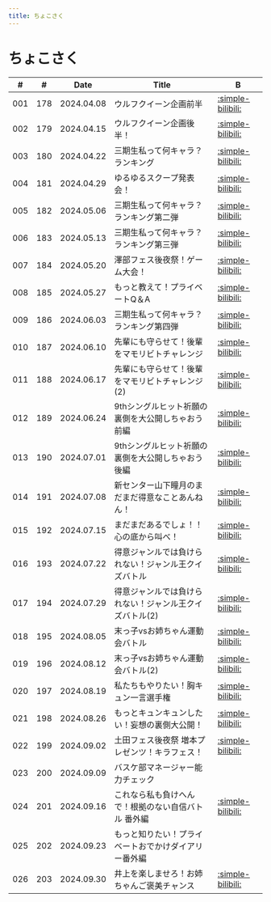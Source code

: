 ```yaml
---
title: ちょこさく
---
```


# ちょこさく

| #   | #   | Date | Title | B |
| --- | --- | --- | --- | --- | 
| 001 | 178 | 2024.04.08 | ウルフクイーン企画前半 | [:simple-bilibili:](https://www.bilibili.com/video/BV18A4m1F72N?p=2) |
| 002 | 179 | 2024.04.15 | ウルフクイーン企画後半！ | [:simple-bilibili:](https://www.bilibili.com/video/BV1sm421x79M?p=2) |
| 003 | 180 | 2024.04.22 | 三期生私って何キャラ？ランキング | [:simple-bilibili:](https://www.bilibili.com/video/BV1gt421A7Mz?p=2) |
| 004 | 181 | 2024.04.29 | ゆるゆるスクープ発表会！ | [:simple-bilibili:](https://www.bilibili.com/video/BV1e211YuEmi?p=2) |
| 005 | 182 | 2024.05.06 | 三期生私って何キャラ？ランキング第二弾 | [:simple-bilibili:](https://www.bilibili.com/video/BV1e211YuEmi?p=3) |
| 006 | 183 | 2024.05.13 | 三期生私って何キャラ？ランキング第三弾 | [:simple-bilibili:](https://www.bilibili.com/video/BV1e211YuEmi?p=4) | 
| 007 | 184 | 2024.05.20 | 澤部フェス後夜祭！ゲーム大会！ | [:simple-bilibili:](https://www.bilibili.com/video/BV1e211YuEmi?p=5) | 
| 008 | 185 | 2024.05.27 | もっと教えて！プライベートQ＆A | [:simple-bilibili:](https://www.bilibili.com/video/BV1e211YuEmi?p=6) |
| 009 | 186 | 2024.06.03 | 三期生私って何キャラ？ランキング第四弾 | [:simple-bilibili:](https://www.bilibili.com/video/BV1e211YuEmi?p=7) |
| 010 | 187 | 2024.06.10 | 先輩にも守らせて！後輩をマモリビトチャレンジ | [:simple-bilibili:](https://www.bilibili.com/video/BV1e211YuEmi?p=8) |
| 011 | 188 | 2024.06.17 | 先輩にも守らせて！後輩をマモリビトチャレンジ (2) | [:simple-bilibili:](https://www.bilibili.com/video/BV1e211YuEmi?p=9) | 
| 012 | 189 | 2024.06.24 | 9thシングルヒット祈願の裏側を大公開しちゃおう前編 | [:simple-bilibili:](https://www.bilibili.com/video/BV1e211YuEmi?p=10) |
| 013 | 190 | 2024.07.01 | 9thシングルヒット祈願の裏側を大公開しちゃおう後編 | [:simple-bilibili:](https://www.bilibili.com/video/BV1KC12YFEhx?p=2) | 
| 014 | 191 | 2024.07.08 | 新センター山下瞳月のまだまだ得意なことあんねん！ | [:simple-bilibili:](https://www.bilibili.com/video/BV1KC12YFEhx?p=3) |
| 015 | 192 | 2024.07.15 | まだまだあるでしょ！！心の底から叫べ！ | [:simple-bilibili:](https://www.bilibili.com/video/BV1KC12YFEhx?p=4) |
| 016 | 193 | 2024.07.22 | 得意ジャンルでは負けられない！ジャンル王クイズバトル | [:simple-bilibili:](https://www.bilibili.com/video/BV1KC12YFEhx?p=5) | 
| 017 | 194 | 2024.07.29 | 得意ジャンルでは負けられない！ジャンル王クイズバトル(2) | [:simple-bilibili:](https://www.bilibili.com/video/BV1KC12YFEhx?p=6) |
| 018 | 195 | 2024.08.05 | 末っ子vsお姉ちゃん運動会バトル | [:simple-bilibili:](https://www.bilibili.com/video/BV1KC12YFEhx?p=9) |
| 019 | 196 | 2024.08.12 | 末っ子vsお姉ちゃん運動会バトル(2) | [:simple-bilibili:](https://www.bilibili.com/video/BV1KC12YFEhx?p=10) |
| 020 | 197 | 2024.08.19 | 私たちもやりたい！胸キュン一言選手権 | [:simple-bilibili:](https://www.bilibili.com/video/BV1KC12YFEhx?p=11) |
| 021 | 198 | 2024.08.26 | もっとキュンキュンしたい！妄想の裏側大公開！ | [:simple-bilibili:](https://www.bilibili.com/video/BV1KC12YFEhx?p=12) |
| 022 | 199 | 2024.09.02 | 土田フェス後夜祭 増本プレゼンツ！キラフェス！ | [:simple-bilibili:](https://www.bilibili.com/video/BV1KC12YFEhx?p=13) |
| 023 | 200 | 2024.09.09 | バスケ部マネージャー能力チェック | |
| 024 | 201 | 2024.09.16 | これなら私も負けへんで！根拠のない自信バトル 番外編 | [:simple-bilibili:](https://www.bilibili.com/video/BV1WVsaeDEo1?p=2) |
| 025 | 202 | 2024.09.23 | もっと知りたい！プライベートおでかけダイアリー番外編 | | 
| 026 | 203 | 2024.09.30 | 井上を楽しませろ！お姉ちゃんご褒美チャンス | [:simple-bilibili:](https://www.bilibili.com/video/BV1Mv4PeSEZJ/) |
